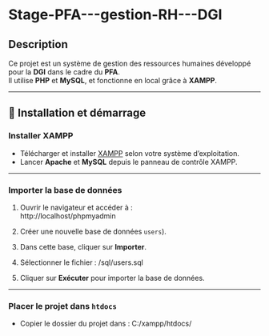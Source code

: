 # Stage-PFA---gestion-RH---DGI

##  Description
Ce projet est un système de gestion des ressources humaines développé pour la **DGI** dans le cadre du **PFA**.  
Il utilise **PHP** et **MySQL**, et fonctionne en local grâce à **XAMPP**.

---

## 🚀 Installation et démarrage

###  Installer XAMPP
- Télécharger et installer [XAMPP](https://www.apachefriends.org/download.html) selon votre système d’exploitation.
- Lancer **Apache** et **MySQL** depuis le panneau de contrôle XAMPP.

---

###  Importer la base de données
1. Ouvrir le navigateur et accéder à :  
http://localhost/phpmyadmin

2. Créer une nouvelle base de données `users`).
3. Dans cette base, cliquer sur **Importer**.
4. Sélectionner le fichier :   /sql/users.sql

5. Cliquer sur **Exécuter** pour importer la base de données.

---

###  Placer le projet dans `htdocs`
- Copier le dossier du projet dans :
C:/xampp/htdocs/



